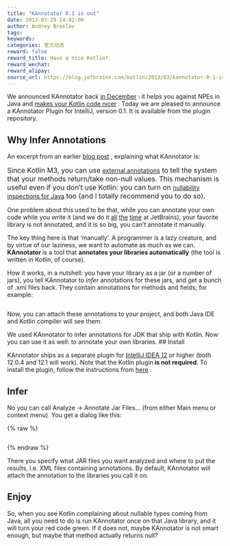 ```yaml
---
title: "KAnnotator 0.1 is out"
date: 2013-03-29 14:42:00
author: Andrey Breslav
tags:
keywords:
categories: 官方动态
reward: false
reward_title: Have a nice Kotlin!
reward_wechat:
reward_alipay:
source_url: https://blog.jetbrains.com/kotlin/2013/03/kannotator-0-1-is-out/
---
```


We announced KAnnotator back [in December](http://blog.jetbrains.com/kotlin/2012/12/kotlin-m4-is-out/) : it helps you against NPEs in Java and [makes your Kotlin code nicer](http://blog.jetbrains.com/kotlin/using-external-annotations/) . Today we are pleased to announce a KAnnotator Plugin for IntelliJ, version 0.1. It is available from the plugin repository.<span id="more-1005"></span>
## Why Infer Annotations

An excerpt from an earlier [blog post](http://blog.jetbrains.com/kotlin/2012/12/kotlin-m4-is-out/) , explaining what KAnnotator is:
<p><span style="font-size: 16px">Since Kotlin M3</span><span style="font-size: 16px">, you can use </span><a href="http://blog.jetbrains.com/kotlin/using-external-annotations/">external annotations</a><span style="font-size: 16px"> to tell the system that your methods return/take non-null values. This mechanism is useful even if you don’t use Kotlin: you can turn on </span><a href="http://www.jetbrains.com/idea/documentation/howto.html">nullability inspections for Java</a><span style="font-size: 16px"> too (and I totally recommend you to do so).</span></p>
<p>One problem about this used to be that, while you can annotate your own code while you write it (and we do it <a href="https://github.com/JetBrains/kotlin/blob/master/compiler/frontend/src/org/jetbrains/jet/lang/types/TypeConstructor.java">all</a> <a href="https://github.com/JetBrains/intellij-community/blob/master/platform/util/src/com/intellij/util/text/CharArrayUtil.java">the</a> <a href="https://github.com/JetBrains/la-clojure/blob/master/src/org/jetbrains/plugins/clojure/utils/ClojureUtils.java">time</a> at JetBrains), your favorite library is not annotated, and it is so big, you can’t annotate it manually.</p>
<p>The key thing here is that ‘manually’. A programmer is a lazy creature, and by virtue of our laziness, we want to automate as much as we can. <strong>KAnnotator </strong>is a tool that <strong>annotates your libraries automatically</strong> (the tool is written in Kotlin, of course).</p>
<p>How it works, in a nutshell: you have your library as a jar (or a number of jars), you tell KAnnotator to <em>infer</em> annotations for these jars, and get a bunch of .xml files back. They contain annotations for methods and fields, for example:</p>
<p><a href="https://i0.wp.com/blog.jetbrains.com/kotlin/files/2012/12/annotations.xml_.png"><img alt="" class="aligncenter" data-recalc-dims="1" src="https://i0.wp.com/blog.jetbrains.com/kotlin/files/2012/12/annotations.xml_.png?resize=409%2C149&amp;ssl=1"/></a></p>
<p>Now, you can attach these annotations to your project, and both Java IDE and Kotlin compiler will see them.</p>
We used KAnnotator to infer annotations for JDK that ship with Kotlin. Now you can use it as well: to annotate your own libraries.
## Install

KAnnotator ships as a separate plugin for [IntelliJ IDEA 12](http://www.jetbrains.com/idea/) or higher (both 12.0.4 and 12.1 will work). Note that the Kotlin plugin<strong> is not required</strong>.  To install the plugin, follow the instructions from [here](http://www.jetbrains.com/idea/plugins/index.html) .
## Infer

No you can call Analyze -> Annotate Jar Files… (from either Main menu or context menu)  <img alt="" data-recalc-dims="1" src="https://i2.wp.com/www.evernote.com/shard/s171/sh/8242aa4b-939b-416c-9880-6a6b97f748ce/add22424ad329409984c8f1df963bfde/res/902508da-cf33-453b-9790-c2af86cfa407/skitch.png?w=640&amp;ssl=1"/>
You get a dialog like this:

{% raw %}
<p><img alt="" class="aligncenter" data-recalc-dims="1" src="https://i1.wp.com/www.evernote.com/shard/s171/sh/7a64fc28-2eef-4fa5-ab4d-9c76d1e5b743/a39de23030a194a1c353d88bf08c88cf/res/764fc590-59e4-424a-9d63-134b9d15fd9c/skitch.png?w=640&amp;ssl=1"/></p>
{% endraw %}

There you specify what JAR files you want analyzed and where to put the results, i.e. XML files containing annotations. By default, KAnnotator will attach the annotation to the libraries you call it on.
## Enjoy

So, when you see Kotlin complaining about nullable types coming from Java, all you need to do is run KAnnotator once on that Java library, and it will turn your red code green.
If it does not, maybe KAnnotator is not smart enough, but maybe that method actually returns null?

